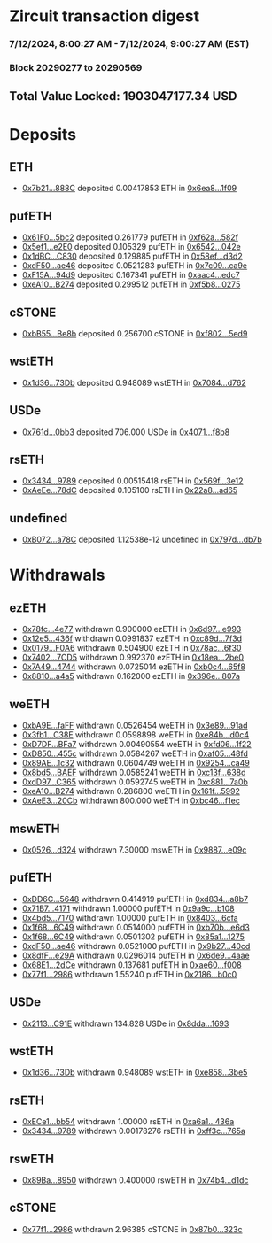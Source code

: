 # Zircuit transaction digest
### 7/12/2024, 8:00:27 AM - 7/12/2024, 9:00:27 AM (EST)
### Block 20290277 to 20290569

## Total Value Locked: 1903047177.34 USD

# Deposits
## ETH
- [0x7b21...888C](https://etherscan.io/address/0x7b21BFAaAB85aa934d2254A5602F9f1a1C61888C) deposited 0.00417853 ETH in [0x6ea8...1f09](https://etherscan.io/tx/0x7b21BFAaAB85aa934d2254A5602F9f1a1C61888C)
## pufETH
- [0x61F0...5bc2](https://etherscan.io/address/0x61F00B018AbadB7626793D5E8c6f2F7882aC5bc2) deposited 0.261779 pufETH in [0xf62a...582f](https://etherscan.io/tx/0x61F00B018AbadB7626793D5E8c6f2F7882aC5bc2)
- [0x5ef1...e2E0](https://etherscan.io/address/0x5ef119BBC2588dE96ABD5AFF6333655Cc507e2E0) deposited 0.105329 pufETH in [0x6542...042e](https://etherscan.io/tx/0x5ef119BBC2588dE96ABD5AFF6333655Cc507e2E0)
- [0x1dBC...C830](https://etherscan.io/address/0x1dBCb24Be0415c7023569066c69EaFc9D360C830) deposited 0.129885 pufETH in [0x58ef...d3d2](https://etherscan.io/tx/0x1dBCb24Be0415c7023569066c69EaFc9D360C830)
- [0xdF50...ae46](https://etherscan.io/address/0xdF502F7cE6c6fE7F68E18e5b4Bb66273F4ebae46) deposited 0.0521283 pufETH in [0x7c09...ca9e](https://etherscan.io/tx/0xdF502F7cE6c6fE7F68E18e5b4Bb66273F4ebae46)
- [0xF15A...94d9](https://etherscan.io/address/0xF15ADBaBFc90Ab91939410260D7526F818b294d9) deposited 0.167341 pufETH in [0xaac4...edc7](https://etherscan.io/tx/0xF15ADBaBFc90Ab91939410260D7526F818b294d9)
- [0xeA10...B274](https://etherscan.io/address/0xeA10beBF62Ad868617FbEeA955A973f08fE7B274) deposited 0.299512 pufETH in [0xf5b8...0275](https://etherscan.io/tx/0xeA10beBF62Ad868617FbEeA955A973f08fE7B274)
## cSTONE
- [0xbB55...Be8b](https://etherscan.io/address/0xbB5547f8B2Cc4FF8d22Fc5da655B97E8281aBe8b) deposited 0.256700 cSTONE in [0xf802...5ed9](https://etherscan.io/tx/0xbB5547f8B2Cc4FF8d22Fc5da655B97E8281aBe8b)
## wstETH
- [0x1d36...73Db](https://etherscan.io/address/0x1d3653f340620460DfF2ecdCdb0f3752285c73Db) deposited 0.948089 wstETH in [0x7084...d762](https://etherscan.io/tx/0x1d3653f340620460DfF2ecdCdb0f3752285c73Db)
## USDe
- [0x761d...0bb3](https://etherscan.io/address/0x761d056e5170Cb4187B1a70ac10Bb2Ed7Edf0bb3) deposited 706.000 USDe in [0x4071...f8b8](https://etherscan.io/tx/0x761d056e5170Cb4187B1a70ac10Bb2Ed7Edf0bb3)
## rsETH
- [0x3434...9789](https://etherscan.io/address/0x34349c5569e7B846c3558961552D2202760A9789) deposited 0.00515418 rsETH in [0x569f...3e12](https://etherscan.io/tx/0x34349c5569e7B846c3558961552D2202760A9789)
- [0xAeEe...78dC](https://etherscan.io/address/0xAeEeDDBCeB7AE0ECfF472822990B120B667678dC) deposited 0.105100 rsETH in [0x22a8...ad65](https://etherscan.io/tx/0xAeEeDDBCeB7AE0ECfF472822990B120B667678dC)
## undefined
- [0xB072...a78C](https://etherscan.io/address/0xB0720A40d6335dF0aC90fF9e4b755217632Ca78C) deposited 1.12538e-12 undefined in [0x797d...db7b](https://etherscan.io/tx/0xB0720A40d6335dF0aC90fF9e4b755217632Ca78C)
# Withdrawals
## ezETH
- [0x78fc...4e77](https://etherscan.io/address/0x78fcB8BC8D2493f73E370ed25892a513C5D84e77) withdrawn 0.900000 ezETH in [0x6d97...e993](https://etherscan.io/tx/0x78fcB8BC8D2493f73E370ed25892a513C5D84e77)
- [0x12e5...436f](https://etherscan.io/address/0x12e54bC919Ba8cb3BF9ef18926d8667eDe2F436f) withdrawn 0.0991837 ezETH in [0xc89d...7f3d](https://etherscan.io/tx/0x12e54bC919Ba8cb3BF9ef18926d8667eDe2F436f)
- [0x0179...F0A6](https://etherscan.io/address/0x017932354D7db8a000922B28F53dd9424a3bF0A6) withdrawn 0.504900 ezETH in [0x78ac...6f30](https://etherscan.io/tx/0x017932354D7db8a000922B28F53dd9424a3bF0A6)
- [0x7402...7CD5](https://etherscan.io/address/0x74028a31BB4f1C2E1b479c0C5F66F3e405827CD5) withdrawn 0.992370 ezETH in [0x18ea...2be0](https://etherscan.io/tx/0x74028a31BB4f1C2E1b479c0C5F66F3e405827CD5)
- [0x7A49...4744](https://etherscan.io/address/0x7A493Be5c2ce014cD049Bf178a1ac0Db1B434744) withdrawn 0.0725014 ezETH in [0xb0c4...65f8](https://etherscan.io/tx/0x7A493Be5c2ce014cD049Bf178a1ac0Db1B434744)
- [0x8810...a4a5](https://etherscan.io/address/0x881057Ff08Da8464d044BB839Bd914daFF95a4a5) withdrawn 0.162000 ezETH in [0x396e...807a](https://etherscan.io/tx/0x881057Ff08Da8464d044BB839Bd914daFF95a4a5)
## weETH
- [0xbA9E...faFF](https://etherscan.io/address/0xbA9E796a29e7D0342f0731A003e3dD3cb1bcfaFF) withdrawn 0.0526454 weETH in [0x3e89...91ad](https://etherscan.io/tx/0xbA9E796a29e7D0342f0731A003e3dD3cb1bcfaFF)
- [0x3fb1...C38E](https://etherscan.io/address/0x3fb1D54Cf09E0520E916460b93818d7B4cafC38E) withdrawn 0.0598898 weETH in [0xe84b...d0c4](https://etherscan.io/tx/0x3fb1D54Cf09E0520E916460b93818d7B4cafC38E)
- [0xD7DF...BFa7](https://etherscan.io/address/0xD7DF7E085214743530afF339aFC420c7c720BFa7) withdrawn 0.00490554 weETH in [0xfd06...1f22](https://etherscan.io/tx/0xD7DF7E085214743530afF339aFC420c7c720BFa7)
- [0xD850...455c](https://etherscan.io/address/0xD850F22A46eD86895d7f6a40D382dbFB682A455c) withdrawn 0.0584267 weETH in [0xaf05...48fd](https://etherscan.io/tx/0xD850F22A46eD86895d7f6a40D382dbFB682A455c)
- [0x89AE...1c32](https://etherscan.io/address/0x89AEc00294E60eC522B82EBd202DD52A760C1c32) withdrawn 0.0604749 weETH in [0x9254...ca49](https://etherscan.io/tx/0x89AEc00294E60eC522B82EBd202DD52A760C1c32)
- [0x8bd5...BAEF](https://etherscan.io/address/0x8bd524b8fA02654A4A836feF0a6f440E84aBBAEF) withdrawn 0.0585241 weETH in [0xc13f...638d](https://etherscan.io/tx/0x8bd524b8fA02654A4A836feF0a6f440E84aBBAEF)
- [0xdD97...C365](https://etherscan.io/address/0xdD97543e831B2eb71E8E43C281E8e083d705C365) withdrawn 0.0592745 weETH in [0xc881...7a0b](https://etherscan.io/tx/0xdD97543e831B2eb71E8E43C281E8e083d705C365)
- [0xeA10...B274](https://etherscan.io/address/0xeA10beBF62Ad868617FbEeA955A973f08fE7B274) withdrawn 0.286800 weETH in [0x161f...5992](https://etherscan.io/tx/0xeA10beBF62Ad868617FbEeA955A973f08fE7B274)
- [0xAeE3...20Cb](https://etherscan.io/address/0xAeE3DA4CE163aBA26FCE3cbE409aCc47ee8720Cb) withdrawn 800.000 weETH in [0xbc46...f1ec](https://etherscan.io/tx/0xAeE3DA4CE163aBA26FCE3cbE409aCc47ee8720Cb)
## mswETH
- [0x0526...d324](https://etherscan.io/address/0x0526BA334B67f881d55fCfd6fa1Fd6C4bD0bd324) withdrawn 7.30000 mswETH in [0x9887...e09c](https://etherscan.io/tx/0x0526BA334B67f881d55fCfd6fa1Fd6C4bD0bd324)
## pufETH
- [0xDD6C...5648](https://etherscan.io/address/0xDD6C10dF48b930e890dB5B872547EE3749DD5648) withdrawn 0.414919 pufETH in [0xd834...a8b7](https://etherscan.io/tx/0xDD6C10dF48b930e890dB5B872547EE3749DD5648)
- [0x71B7...4171](https://etherscan.io/address/0x71B70232BA6228E2E378CcE858C54cb01fd04171) withdrawn 1.00000 pufETH in [0x9a9c...b108](https://etherscan.io/tx/0x71B70232BA6228E2E378CcE858C54cb01fd04171)
- [0x4bd5...7170](https://etherscan.io/address/0x4bd5487aC9e2B4f6D662b355B8302aEe83827170) withdrawn 1.00000 pufETH in [0x8403...6cfa](https://etherscan.io/tx/0x4bd5487aC9e2B4f6D662b355B8302aEe83827170)
- [0x1f68...6C49](https://etherscan.io/address/0x1f682625279f6D2218521AC785E9a331C6f96C49) withdrawn 0.0514000 pufETH in [0xb70b...e6d3](https://etherscan.io/tx/0x1f682625279f6D2218521AC785E9a331C6f96C49)
- [0x1f68...6C49](https://etherscan.io/address/0x1f682625279f6D2218521AC785E9a331C6f96C49) withdrawn 0.0501302 pufETH in [0x85a1...1275](https://etherscan.io/tx/0x1f682625279f6D2218521AC785E9a331C6f96C49)
- [0xdF50...ae46](https://etherscan.io/address/0xdF502F7cE6c6fE7F68E18e5b4Bb66273F4ebae46) withdrawn 0.0521000 pufETH in [0x9b27...40cd](https://etherscan.io/tx/0xdF502F7cE6c6fE7F68E18e5b4Bb66273F4ebae46)
- [0x8dfF...e29A](https://etherscan.io/address/0x8dfF11De4e94c2aF926829D7e5A6434b1C86e29A) withdrawn 0.0296014 pufETH in [0x6de9...4aae](https://etherscan.io/tx/0x8dfF11De4e94c2aF926829D7e5A6434b1C86e29A)
- [0x68E1...2dCe](https://etherscan.io/address/0x68E19dC79168c0749021E6F95EE0Eb0EeD7b2dCe) withdrawn 0.137681 pufETH in [0xae60...f008](https://etherscan.io/tx/0x68E19dC79168c0749021E6F95EE0Eb0EeD7b2dCe)
- [0x77f1...2986](https://etherscan.io/address/0x77f167cDC43b967658EB8aE473f94402c1672986) withdrawn 1.55240 pufETH in [0x2186...b0c0](https://etherscan.io/tx/0x77f167cDC43b967658EB8aE473f94402c1672986)
## USDe
- [0x2113...C91E](https://etherscan.io/address/0x211370310a5AfA44F6648c5A377C6B895464C91E) withdrawn 134.828 USDe in [0x8dda...1693](https://etherscan.io/tx/0x211370310a5AfA44F6648c5A377C6B895464C91E)
## wstETH
- [0x1d36...73Db](https://etherscan.io/address/0x1d3653f340620460DfF2ecdCdb0f3752285c73Db) withdrawn 0.948089 wstETH in [0xe858...3be5](https://etherscan.io/tx/0x1d3653f340620460DfF2ecdCdb0f3752285c73Db)
## rsETH
- [0xECe1...bb54](https://etherscan.io/address/0xECe1C8b0b38c0384D0be5F1ae757C535C868bb54) withdrawn 1.00000 rsETH in [0xa6a1...436a](https://etherscan.io/tx/0xECe1C8b0b38c0384D0be5F1ae757C535C868bb54)
- [0x3434...9789](https://etherscan.io/address/0x34349c5569e7B846c3558961552D2202760A9789) withdrawn 0.00178276 rsETH in [0xff3c...765a](https://etherscan.io/tx/0x34349c5569e7B846c3558961552D2202760A9789)
## rswETH
- [0x89Ba...8950](https://etherscan.io/address/0x89BaF13a5480Ef4D734E46FEDf513866188e8950) withdrawn 0.400000 rswETH in [0x74b4...d1dc](https://etherscan.io/tx/0x89BaF13a5480Ef4D734E46FEDf513866188e8950)
## cSTONE
- [0x77f1...2986](https://etherscan.io/address/0x77f167cDC43b967658EB8aE473f94402c1672986) withdrawn 2.96385 cSTONE in [0x87b0...323c](https://etherscan.io/tx/0x77f167cDC43b967658EB8aE473f94402c1672986)
